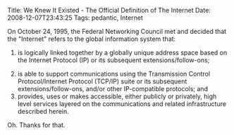 Title: We Knew It Existed - The Official Definition of The Internet
Date: 2008-12-07T23:43:25
Tags: pedantic, Internet


On October 24, 1995, the Federal Networking Council met and decided that the "Internet" refers to the global information system that:<ol><li>is logically linked together by a globally unique address space based on the Internet Protocol (IP) or its subsequent extensions/follow-ons;</li>
<li>is able to support communications using the Transmission Control Protocol/Internet Protocol (TCP/IP) suite or its subsequent extensions/follow-ons, and/or other IP-compatible protocols; and</li>
<li>provides, uses or makes accessible, either publicly or privately, high level services layered on the communications and related infrastructure described herein.</li></ol>

Oh. Thanks for that.<!--break-->